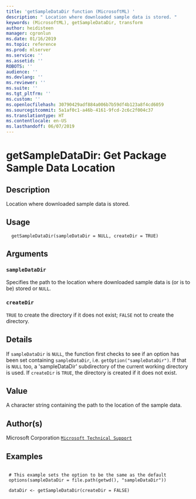 ```yaml
---
title: 'getSampleDataDir function (MicrosoftML) '
description: " Location where downloaded sample data is stored. "
keywords: (MicrosoftML), getSampleDataDir, transform
author: heidisteen
manager: cgronlun
ms.date: 01/16/2019
ms.topic: reference
ms.prod: mlserver
ms.service: ''
ms.assetid: ''
ROBOTS: ''
audience: ''
ms.devlang: ''
ms.reviewer: ''
ms.suite: ''
ms.tgt_pltfrm: ''
ms.custom: ''
ms.openlocfilehash: 30790429adf884a006b7b59df4b123a8f4cd6059
ms.sourcegitcommit: 5a1af0c1-a46b-4161-9fcd-2c6c2f004c37
ms.translationtype: HT
ms.contentlocale: en-US
ms.lasthandoff: 06/07/2019
---
```

 # <a name="getsampledatadir-get-package-sample-data-location"></a>getSampleDataDir: Get Package Sample Data Location 
 ## <a name="description"></a>Description

Location where downloaded sample data is stored.


 ## <a name="usage"></a>Usage

```   
  getSampleDataDir(sampleDataDir = NULL, createDir = TRUE)

```

 ## <a name="arguments"></a>Arguments



 ### `sampleDataDir`
 Specifies the path to the location where downloaded sample data is (or is to be) stored or `NULL`. 



 ### `createDir`
 `TRUE` to create the directory if it does not exist; `FALSE` not to create the directory. 



 ## <a name="details"></a>Details

If `sampleDataDir` is `NULL`, the function first checks to see if an option has been set containing `sampleDataDir`, i.e. `getOption("sampleDataDir")`. If that is `NULL` too, a 'sampleDataDir' subdirectory of the current working directory is used. If `createDir` is `TRUE`, the directory is created if it does not exist.


 ## <a name="value"></a>Value

A character string containing the path to the location of the sample data.

 ## <a name="authors"></a>Author(s)

Microsoft Corporation [`Microsoft Technical Support`](https://go.microsoft.com/fwlink/?LinkID=698556&clcid=0x409)



 ## <a name="examples"></a>Examples

 ```

  # This example sets the option to be the same as the default
  options(sampleDataDir = file.path(getwd(), "sampleDataDir"))

  dataDir <- getSampleDataDir(createDir = FALSE)
```



